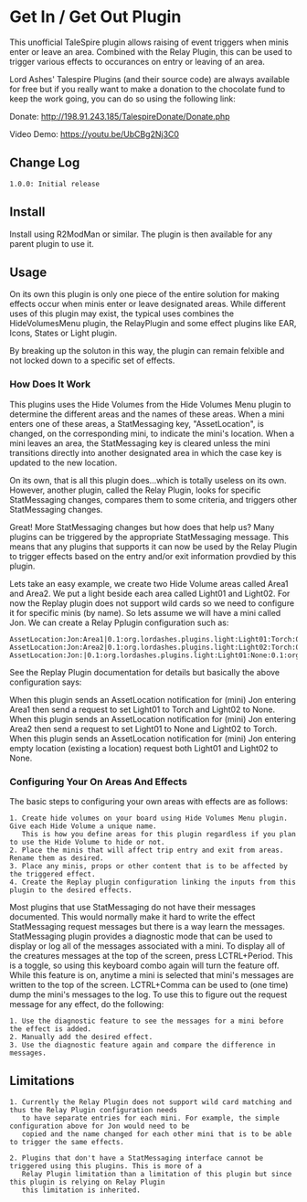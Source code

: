 # Get In / Get Out Plugin

This unofficial TaleSpire plugin allows raising of event triggers when minis enter or leave
an area. Combined with the Relay Plugin, this can be used to trigger various effects to occurances
on entry or leaving of an area.

Lord Ashes' Talespire Plugins (and their source code) are always available for free but if you really want to
make a donation to the chocolate fund to keep the work going, you can do so using the following link:

Donate: http://198.91.243.185/TalespireDonate/Donate.php

Video Demo: https://youtu.be/UbCBg2Nj3C0

## Change Log

```
1.0.0: Initial release
```

## Install

Install using R2ModMan or similar. The plugin is then available for any parent plugin to use it.

## Usage

On its own this plugin is only one piece of the entire solution for making effects occur when minis enter
or leave designated areas. While different uses of this plugin may exist, the typical uses combines the
HideVolumesMenu plugin, the RelayPlugin and some effect plugins like EAR, Icons, States or Light plugin.

By breaking up the soluton in this way, the plugin can remain felxible and not locked down to a specific
set of effects.

### How Does It Work

This plugins uses the Hide Volumes from the Hide Volumes Menu plugin to determine the different areas and
the names of these areas. When a mini enters one of these areas, a StatMessaging key, "AssetLocation", is
changed, on the corresponding mini, to indicate the mini's location. When a mini leaves an area, the
StatMessaging key is cleared unless the mini transitions directly into another designated area in which
the case key is updated to the new location.

On its own, that is all this plugin does...which is totally useless on its own. However, another plugin,
called the Relay Plugin, looks for specific StatMessaging changes, compares them to some criteria, and
triggers other StatMessaging changes.

Great! More StatMessaging changes but how does that help us? Many plugins can be triggered by the appropriate
StatMessaging message. This means that any plugins that supports it can now be used by the Relay Plugin to
trigger effects based on the entry and/or exit information provdied by this plugin.

Lets take an easy example, we create two Hide Volume areas called Area1 and Area2. We put a light beside
each area called Light01 and Light02. For now the Replay plugin does not support wild cards so we need to
configure it for specific minis (by name). So lets assume we will have a mini called Jon. We can create a
Relay Pplugin configuration such as:

```
AssetLocation:Jon:Area1|0.1:org.lordashes.plugins.light:Light01:Torch:0.1:org.lordashes.plugins.light:Light02:None
AssetLocation:Jon:Area2|0.1:org.lordashes.plugins.light:Light02:Torch:0.1:org.lordashes.plugins.light:Light01:None
AssetLocation:Jon:|0.1:org.lordashes.plugins.light:Light01:None:0.1:org.lordashes.plugins.light:Light02:None
```

See the Replay Plugin documentation for details but basically the above configuration says:

When this plugin sends an AssetLocation notification for (mini) Jon entering Area1 then send a request to set
Light01 to Torch and Light02 to None. When this plugin sends an AssetLocation notification for (mini) Jon entering
Area2 then send a request to set Light01 to None and Light02 to Torch. When this plugin sends an AssetLocation
notification for (mini) Jon entering empty location (existing a location) request both Light01 and Light02 to
None.

### Configuring Your On Areas And Effects
 
The basic steps to configuring your own areas with effects are as follows: 
 
```
1. Create hide volumes on your board using Hide Volumes Menu plugin. Give each Hide Volume a unique name.
   This is how you define areas for this plugin regardless if you plan to use the Hide Volume to hide or not.
2. Place the minis that will affect trip entry and exit from areas. Rename them as desired.
3. Place any minis, props or other content that is to be affected by the triggered effect.
4. Create the Replay plugin configuration linking the inputs from this plugin to the desired effects.
```

Most plugins that use StatMessaging do not have their messages documented. This would normally make it hard
to write the effect StatMessaging request messages but there is a way learn the messages. StatMessaging plugin
provides a diagnostic mode that can be used to display or log all of the messages associated with a mini. To
display all of the creatures messages at the top of the screen, press LCTRL+Period. This is a toggle, so using
this keyboard combo again will turn the feature off. While this feature is on, anytime a mini is selected that
mini's messages are written to the top of the screen. LCTRL+Comma can be used to (one time) dump the mini's
messages to the log. To use this to figure out the request message for any effect, do the following:

```
1. Use the diagnostic feature to see the messages for a mini before the effect is added.
2. Manually add the desired effect.
3. Use the diagnostic feature again and compare the difference in messages.
```

## Limitations

```
1. Currently the Relay Plugin does not support wild card matching and thus the Relay Plugin configuration needs
   to have separate entries for each mini. For example, the simple configuration above for Jon would need to be
   copied and the name changed for each other mini that is to be able to trigger the same effects.
   
2. Plugins that don't have a StatMessaging interface cannot be triggered using this plugins. This is more of a
   Relay Plugin limitation than a limitation of this plugin but since this plugin is relying on Relay Plugin
   this limitation is inherited.
```
